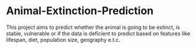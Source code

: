 # Animal-Extinction-Prediction

This project aims to predict whether the animal is going to be extinct, is stable, vulnerable or if the data is deficient to predict based on features like lifespan, diet, population size, geography e.t.c.
